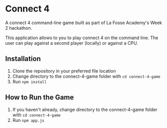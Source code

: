 # Connect 4

A connect 4 command-line game built as part of La Fosse Academy's Week 2 hackathon.

This application allows to you to play connect 4 on the command line. The user can play against a second player (locally) or against a CPU.

## Installation
1. Clone the repository in your preferred file location
2. Change directory to the connect-4-game folder with `cd connect-4-game`
3. Run `npm install`

## How to Run the Game
1. If you haven't already, change directory to the connect-4-game folder with `cd connect-4-game`
2. Run `npm app.js`
